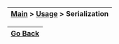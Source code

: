 | [Main](/README.md) > [Usage](/docs/Usage.md) > Serialization |
|--------------------------------------------------------------|

| [Go Back](/docs/Usage.md) |
|---------------------------| 